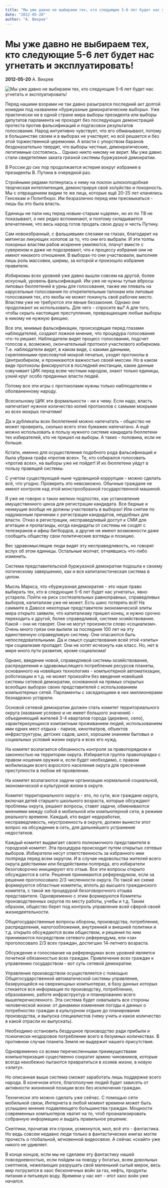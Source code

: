 ```yaml
---
title: "Мы уже давно не выбираем тех, кто следующие 5-6 лет будет нас угнетать и эксплуатировать!"
date: "2012-05-20"
author: "А. Вихрев"
---
```


# Мы уже давно не выбираем тех, кто следующие 5-6 лет будет нас угнетать и эксплуатировать!

**2012-05-20** А. Вихрев

![Мы уже давно не выбираем тех, кто следующие 5-6 лет будет нас угнетать и эксплуатировать!](http://upload.wikimedia.org/wikipedia/commons/0/05/71com_affconscript.jpg)

Перед нашими взорами не так давно разыгрался последний акт долгой комедии под названием «буржуазные демократические выборы». Уже практически ни в одной стране мира выборы президента или выборы депутатов парламента не проходят без последующих демонстраций протеста против фальсификаций и подтасовок результатов голосования. Народ интуитивно чувствует, что его обманывают, потому в большинстве своем и в выборах не участвует, но всё решается и без этой торжественной церемонии. А власти с упорством баранов бездоказательно твердят, что выборы честные, демократические, легитимные состоялись... Однако никто никому не верит. Мы уже давно стали свидетелями заката грязной системы буржуазной демократии.

В России до сих пор продолжается истерия вокруг избрания в президенты В. Путина в очередной раз.

Стройными рядами потянулась к нему на поклон шлюхоподобная творческая интеллигенция, демонстрируя своё холуйство и покорность. Мы с отвращением видим те же лица, которые ещё 20-25 лет кланялись Генсекам и Политбюро. Им безразлично перед кем пресмыкаться - лишь бы это была власть.

Единицы не пали ниц перед новым-старым «царем», но их по ТВ не показывают, о них редко вспоминают, и поэтому складывается впечатление, что весь народ готов продать свою душу и честь Путину.

Сам новоизбранный, с фальшивыми слезами на глазах, благодарит на митингах ликующих холопов за то, что они его выбрали. И эти толпы покорных властям рабов искренне умиляются, плачут вместе с сувереном и даже не подозревают, что к процессу избрания они не имеют никакого отношения. В выборах-то они участвовали, выполняя лишь роль массовки, ширмы, за которой и произошло избрание правителя.

Избиркомы всех уровней уже давно вышли совсем на другой, более искусный, уровень фальсификаций. Им уже не нужны тупые вбросы липовых бюллетеней в урны для голосования, также им плевать на карусельные голосования по открепительным талонам или липовые голосования тех, кто якобы не может покинуть своё рабочее место. Властям уже не требуются эти явные беззакония. Однако они продолжают их использовать. Для чего - спросите вы? А для того, чтобы скрыть настоящие преступления, превращающие любые выборы в никому не нужную фикцию.

Все эти, мнимые фальсификации, происходящие перед глазами наблюдателей, создают ложное мнение, что процедура голосования что-то решает. Наблюдатели видят процесс голосования, подсчет голосов и, возможно, окончательный протокол участкового избиркома. Т.е. наблюдатели видят, в каком виде, с какими данными, скрепленными пресловутой мокрой печатью, уходят протоколы в Центризбирком, и проникаются важностью своей миссии. Но в каком виде протоколы фиксируются в последней инстанции, какие данные озвучивает ЦИК перед всем честным народом, знают только единицы, узкий круг особо преданных власти людей.

Потому все эти игры с протоколами нужны только наблюдателям и оболваненному народу.

Всесильному ЦИК эти формальности - ни к чему. Если надо, власть напечатает нужное количество копий протоколов с самыми мокрыми из всех мокрых печатями!

Да и дубликаты всех бюллетеней можно напечатать - общество не может проверить, сколько всего этих бумажек напечатано. А ещё можно использовать в пользу нужного системе кандидата бюллетени тех избирателей, кто не пришел на выборы. А таких - половина, если не больше.

Кстати, именно для осуществления подобного рода фальсификаций и была убрана графа «против всех». Те, кто собирался голосовать «против всех», на выборы уже не пойдет! И их бюллетени уйдут в пользу правящей системы.

С учетом существующей ныне чудовищной коррупции - можно сделать всё, что угодно. Проверить это невозможно. Обычные граждане не имеют контроля над этой монстрообразной государственной машиной.

Я уже не говорю о таких мелких подлостях, как установление имущественного ценза для регистрации кандидата. Все бедные и неимущие вообще не должны участвовать в выборах! Или снятие по надуманным причинам с регистрации кандидатов, неудобных для власти. Отказ в регистрации, несправедливый доступ к СМИ для агитации и пропаганды, когда кандидаты от системы не сходят с телеэкранов и афиш бигбордов, а другие не имеют возможности даже сообщить обществу свои политические взгляды и позицию.

Вес здравомыслящие люди видят эту несправедливость, но говорят вслух об этом единицы. Остальные молчат, отчаявшись что-либо изменить.

Система представительской буржуазной демократии подошла к своему логическому завершению, как и вся капиталистическая система в целом.

Мысль Маркса, что «буржуазная демократия - это наше право выбирать тех, кто в следующие 5-6 лет будет нас угнетать», явно устарела. Пойти на риск состязательных равноправных, справедливых выборов, капитализм уже не может. Есть шанс потерять всё! На саммите в Давосе некоторые представители экономической элиты мира открыто заявили, что капитализму пришел конец, и нужно срочно переходить к другой, более справедливой, системе хозяйствования. Какой - они не говорят. Они не могут произнести слово «социализм». Очень много грязи они вылили за последние 100 лет на эту единственную справедливую систему. Они опасаются быть непоследовательными. Да и смысл существования всей этой «элиты» при социализме пропадет. Они не хотят исчезнуть как класс. Но, нет в мире иного пути развития, кроме социализма!

Однако, введение новой, справедливой системы хозяйствования, распределения и здравомыслящего потребления ресурсов планеты, основанного на новейших технологиях - компьютерной автоматизации, роботизации и т.д. не может произойти без введения новейшей системы сетевой демократии, основанной на прямых открытых всеобщих выборах своих представителей с использованием компьютерных сетей. Парламенты с заседающими в них миллионерами безнадежно устарели.

Основой сетевой демократии должен стать комитет территориального округа (название условно и не имеет большого значения) - объединяющий жителей 3-4 кварталов города (деревню, село), характеризующихся компактным проживанием людей, использованием ими одних мест отдыха - парков, кинотеатров, объектов инфраструктуры, детских садов, школ, хорошим знанием бытовых и социальных условий жизни округа и всех его нужд.

На комитет возлагается обязанность контроля за правопорядком и законностью на территории округа. Избирается группа правопорядка с правом ношения оружия и, если будет необходимо, с правом мобилизации всего взрослого населения округа для пресечения преступности в любом её проявлении.

На комитет возлагаются задачи организации нормальной социальной, экономической и культурной жизни в округе.

Комитет территориального округа - это, по сути, все граждане округа, включая детей старшего школьного возраста, которые обсуждают проблемы округа, решают вопросы, ставят задачи, обмениваются мнениями между собой в мобильной или компьютерной сети, в режиме реального времени. Каждый, кто видит недоработки, несправедливость, неустроенность в округе, должен вынести этот вопрос на обсуждение в сеть, для дальнейшего устранения недостатков.

Каждый комитет выдвигает своего полномочного представителя в городской комитет. Эта процедура происходит путем открытых сетевых выборов. Избиратели несут ответственность за избранного ими полпреда перед всем округом. И в случае недовольства жителей всего округа действиями или бездействием полпреда, его избиратели безоговорочно инициируют его отзыв. Все эти вопросы открыто обсуждаются в сети. Решения принимаются референдумом, если за решение проголосовало 2/3 численности округа. По такой же схеме формируются областные комитеты, вплоть до высшего гражданского комитета, с такой же процедурой безоговорочного отзыва представителя. Одновременно с этим формируются Комитеты производственных округов по месту работы, учебы и т.д. Таким образом, общество берет под контроль управление всей сферой своей жизнедеятельности.

Общегосударственные вопросы обороны, производства, потребления, распределения, налогообложения, внутренней и внешней политики и т.д. открыто обсуждаются всем обществом, и решения по ним принимаются посредством сетевого референдума, ели «за» проголосовало 2/3 всех граждан, достигших 14-летнего возраста.

Обсуждение и голосование на референдумах всех уровней является почетной обязанностью всех граждан. Привлечение всех граждан к управлению государством - вот суть сетевой демократии.

Управление производством осуществляется с помощью Общегосударственной автоматической системы управления, базирующейся на сверхмощных компьютерах, в базу данных которых стекается вся информация по производству, потреблению, образованию, работе инфраструктур и планированию всего вышеперечисленного. Эта система будет охватывать все стороны человеческой жизни: от динамики изменения погоды и данных о потребностях граждан в культурном отдыхе до планирования производства, и выпуска специалистов (чему учить и какое количество в какой отрасли их выпускать).

Необходимо остановить бездушное производство ради прибыли и психически нездоровое потребление всего в безумных количествах. В противном случае планета Земля не выдержит нашего присутствия.

Одновременно со всеми перечисленными преимуществами компьютеризация существенно сократит армию чиновников, которые всегда неизбежно пытаются превратиться в хозяев жизни, в новую «элиту».

Но описанная выше система сможет заработать лишь поддержке всего народа. В конечном итоге, благополучие людей будет зависеть от активности жизненной позиции всех без исключения граждан.

Технически это можно сделать уже сейчас. С помощью сети мобильной связи, Интернета в любой момент времени может быть услышано мнение подавляющего большинства граждан. Мощности современных компьютеров хватит на то, чтоб проанализировать собранную информацию и выдать правильное решение.

Скептики, прочитав эти строки, усмехнутся, мол, всё это - фантастика. Но ведь совсем недавно люди только в фантастических книгах могли прочесть о глобальной, мгновенной видеосвязи. А сейчас «скайп» уже никого не удивляет.

В конце концов, если мы не сделаем эту фантастику нашей повседневностью, если пойдем на поводу у богатых, всем довольных скептиков, нежелающих разрушать свой маленький сытый мирок, весь мир погрузится в хаос бесконечных войн за газ, нефть, продукты питания и питьевую воду. Времени у нас нет - этот хаос войн уже начался.